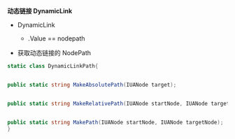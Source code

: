 **动态链接 DynamicLink**


- DynamicLink
  - .Value == nodepath


- 获取动态链接的 NodePath

```csharp
static class DynamicLinkPath{


public static string MakeAbsolutePath(IUANode target);


public static string MakeRelativePath(IUANode startNode, IUANode targetNode);


public static string MakePath(IUANode startNode, IUANode targetNode);
}



```